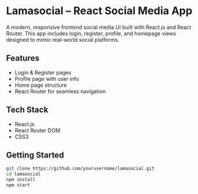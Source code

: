 # Lamasocial – React Social Media App

A modern, responsive frontend social media UI built with React.js and React Router. This app includes login, register, profile, and homepage views designed to mimic real-world social platforms.

## Features
- Login & Register pages
- Profile page with user info
- Home page structure
- React Router for seamless navigation

## Tech Stack
- React.js
- React Router DOM
- CSS3

## Getting Started
```bash
git clone https://github.com/yourusername/lamasocial.git
cd lamasocial
npm install
npm start

